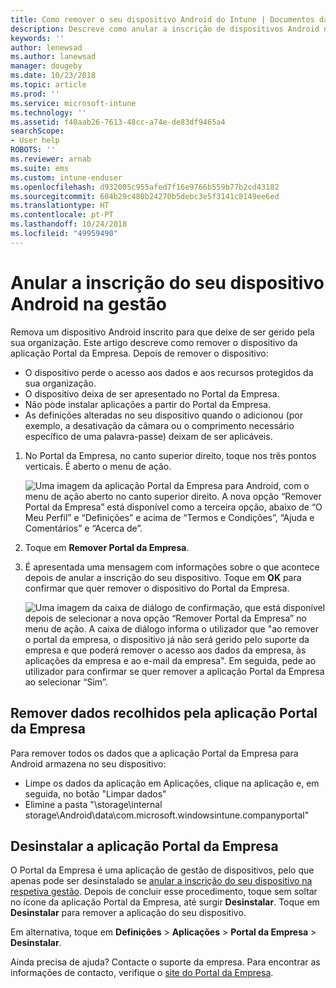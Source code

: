 ```yaml
---
title: Como remover o seu dispositivo Android do Intune | Documentos da Microsoft
description: Descreve como anular a inscrição de dispositivos Android no Intune
keywords: ''
author: lenewsad
ms.author: lanewsad
manager: dougeby
ms.date: 10/23/2018
ms.topic: article
ms.prod: ''
ms.service: microsoft-intune
ms.technology: ''
ms.assetid: f40aab26-7613-48cc-a74e-de83df9465a4
searchScope:
- User help
ROBOTS: ''
ms.reviewer: arnab
ms.suite: ems
ms.custom: intune-enduser
ms.openlocfilehash: d932005c955afed7f16e9766b559b77b2cd43182
ms.sourcegitcommit: 604b29c480b24270b5debc3e5f3141c8149ee6ed
ms.translationtype: HT
ms.contentlocale: pt-PT
ms.lasthandoff: 10/24/2018
ms.locfileid: "49959490"
---
```

# <a name="unenroll-your-android-device-from-management"></a>Anular a inscrição do seu dispositivo Android na gestão  

Remova um dispositivo Android inscrito para que deixe de ser gerido pela sua organização. Este artigo descreve como remover o dispositivo da aplicação Portal da Empresa. Depois de remover o dispositivo:  

* O dispositivo perde o acesso aos dados e aos recursos protegidos da sua organização.
* O dispositivo deixa de ser apresentado no Portal da Empresa.
* Não pode instalar aplicações a partir do Portal da Empresa.
* As definições alteradas no seu dispositivo quando o adicionou (por exemplo, a desativação da câmara ou o comprimento necessário específico de uma palavra-passe) deixam de ser aplicáveis.  

1. No Portal da Empresa, no canto superior direito, toque nos três pontos verticais. É aberto o menu de ação.

   ![Uma imagem da aplicação Portal da Empresa para Android, com o menu de ação aberto no canto superior direito. A nova opção “Remover Portal da Empresa” está disponível como a terceira opção, abaixo de “O Meu Perfil” e “Definições” e acima de “Termos e Condições”, “Ajuda e Comentários” e “Acerca de”.](./media/android_remove_cp_menu_action_after_1705.png)

2. Toque em **Remover Portal da Empresa**.  

3. É apresentada uma mensagem com informações sobre o que acontece depois de anular a inscrição do seu dispositivo. Toque em **OK** para confirmar que quer remover o dispositivo do Portal da Empresa.

   ![Uma imagem da caixa de diálogo de confirmação, que está disponível depois de selecionar a nova opção “Remover Portal da Empresa” no menu de ação. A caixa de diálogo informa o utilizador que "ao remover o portal da empresa, o dispositivo já não será gerido pelo suporte da empresa e que poderá remover o acesso aos dados da empresa, às aplicações da empresa e ao e-mail da empresa". Em seguida, pede ao utilizador para confirmar se quer remover a aplicação Portal da Empresa ao selecionar “Sim”.](./media/android_remove_cp_menu_confirmation_after_1705.png)

## <a name="removing-data-collected-by-the-company-portal-app"></a>Remover dados recolhidos pela aplicação Portal da Empresa  

Para remover todos os dados que a aplicação Portal da Empresa para Android armazena no seu dispositivo:

-   Limpe os dados da aplicação em Aplicações, clique na aplicação e, em seguida, no botão "Limpar dados"
-   Elimine a pasta "\storage\internal storage\Android\data\com.microsoft.windowsintune.companyportal"

## <a name="uninstall-the-company-portal-app"></a>Desinstalar a aplicação Portal da Empresa  
O Portal da Empresa é uma aplicação de gestão de dispositivos, pelo que apenas pode ser desinstalado se [anular a inscrição do seu dispositivo na respetiva gestão](unenroll-your-device-from-intune-android.md#unenroll-your-android-device-from-management). Depois de concluir esse procedimento, toque sem soltar no ícone da aplicação Portal da Empresa, até surgir **Desinstalar**. Toque em **Desinstalar** para remover a aplicação do seu dispositivo.  

Em alternativa, toque em **Definições** > **Aplicações** > **Portal da Empresa** > **Desinstalar**.  

Ainda precisa de ajuda? Contacte o suporte da empresa. Para encontrar as informações de contacto, verifique o [site do Portal da Empresa](https://go.microsoft.com/fwlink/?linkid=2010980).
